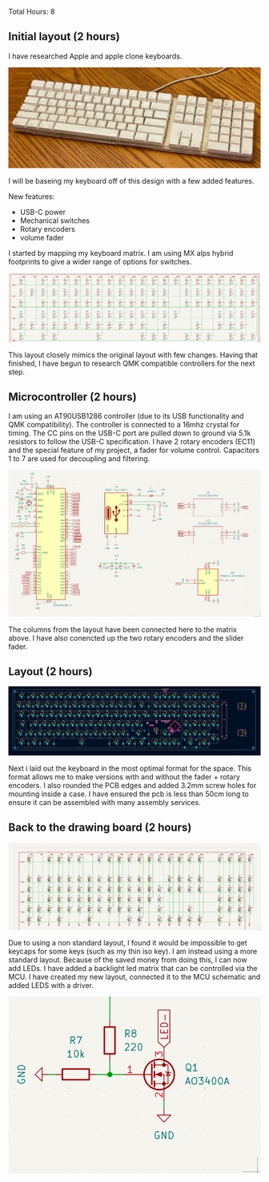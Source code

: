 Total Hours: 8

##  Initial layout (2 hours)

I have researched Apple and apple clone keyboards. 

![image.png](/PCB/Images/image.png)

I will be baseing my keyboard off of this design with a few added features.

New features:

- USB-C power
- Mechanical switches
- Rotary encoders
- volume fader

I started by mapping my keyboard matrix. I am using MX alps hybrid footprints to give a wider range of options for switches.

![image.png](/PCB/Images/image-1.png)

This layout closely mimics the original layout with few changes. Having that finished, I have begun to research QMK compatible controllers for the next step.

##  Microcontroller (2 hours)

I am using an AT90USB1286 controller (due to its USB functionality and QMK compatibility). The controller is connected to a 16mhz crystal for timing. The CC pins on the USB-C port are pulled down to ground via 5.1k resistors to follow the USB-C specification. I have 2 rotary encoders (EC11) and the special feature of my project, a fader for volume control. Capacitors 1 to 7 are used for decoupling and filtering.

![image.png](/PCB/Images/image-2.png)

The columns from the layout have been connected here to the matrix above. I have also conencted up the two rotary encoders and the slider fader. 

##  Layout (2 hours)

![image.png](/PCB/Images/image-3.png)

Next i laid out the keyboard in the most optimal format for the space. This format allows me to make versions with and without the fader + rotary encoders. I also rounded the PCB edges and added 3.2mm screw holes for mounting inside a case. I have ensured the pcb is less than 50cm long to ensure it can be assembled with many assembly services.

## Back to the drawing board (2 hours)

![image.png](/PCB/Images/image-6.png)

Due to using a non standard layout, I found it would be impossible to get keycaps for some keys (such as my thin iso key). I am instead using a more standard layout. Because of the saved money from doing this, I can now add LEDs. I have added a backlight led matrix that can be controlled via the MCU. I have created my new layout, connected it to the MCU schematic and added LEDS with a driver.

![image.png](/PCB/Images/image-5.png)